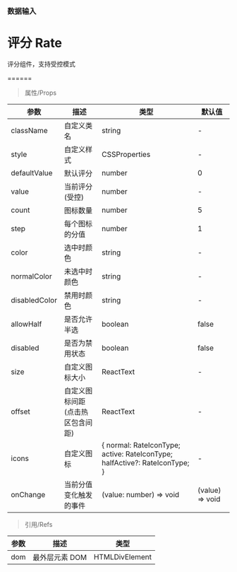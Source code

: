 ### 数据输入

# 评分 Rate

评分组件，支持受控模式

======

> 属性/Props

|参数|描述|类型|默认值|
|----------|-------------|------|------|
|className|自定义类名|string|-|
|style|自定义样式|CSSProperties|-|
|defaultValue|默认评分|number|0|
|value|当前评分(受控)|number|-|
|count|图标数量|number|5|
|step|每个图标的分值|number|1|
|color|选中时颜色|string|-|
|normalColor|未选中时颜色|string|-|
|disabledColor|禁用时颜色|string|-|
|allowHalf|是否允许半选|boolean|false|
|disabled|是否为禁用状态|boolean|false|
|size|自定义图标大小|ReactText|-|
|offset|自定义图标间距(点击热区包含间距)|ReactText|-|
|icons|自定义图标|\{ normal: RateIconType; active: RateIconType; halfActive?: RateIconType; \}|-|
|onChange|当前分值变化触发的事件|(value: number) =\> void|(value) => void|

> 引用/Refs

|参数|描述|类型|
|----------|-------------|------|
|dom|最外层元素 DOM|HTMLDivElement|
